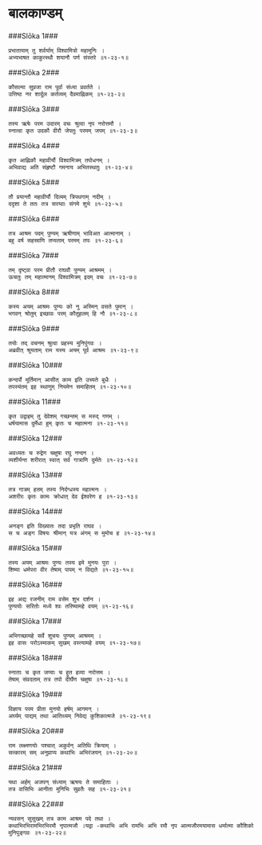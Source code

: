 बालकाण्डम्
===============================


###Slōka 1###


    प्रभातायाम् तु शर्वर्याम् विश्वामित्रो महामुनिः ।
    अभ्यभाषत काकुत्स्थौ शयानौ पर्ण संस्तरे ॥१-२३-१॥


###Slōka 2###


    कौसल्या सुप्रजा राम पूर्वा संध्या प्रवर्तते ।
    उत्तिष्ठ नर शार्दूल कर्तव्यम् दैवमाह्निकम् ॥१-२३-२॥


###Slōka 3###


    तस्य ऋषेः परम उदारम् वचः श्रुत्वा नृप नरोत्तमौ ।
    स्नात्वा कृत उदकौ वीरौ जेपतुः परमम् जपम् ॥१-२३-३॥


###Slōka 4###


    कृत आह्निकौ महावीर्यौ विश्वामित्रम् तपोधनम् ।
    अभिवाद्य अति संहृष्टौ गमनाय अभितस्थतुः ॥१-२३-४॥


###Slōka 5###


    तौ प्रयान्तौ महावीर्यौ दिव्यम् त्रिपथगाम् नदीम् ।
    ददृशा ते ततः तत्र सरय्वाः संगमे शुभे ॥१-२३-५॥


###Slōka 6###


    तत्र आश्रम पदम् पुण्यम् ऋषीणाम् भाविअत आत्मानाम् ।
    बहु वर्ष सहस्राणि तप्यताम् परमम् तपः ॥१-२३-६॥


###Slōka 7###


    तम् दृष्ट्वा परम प्रीतौ राघवौ पुण्यम् आश्रमम् ।
    ऊचतुः तम् महात्मानम् विश्वामित्रम् इदम् वचः ॥१-२३-७॥


###Slōka 8###


    कस्य अयम् आश्रमः पुण्यः को नु अस्मिन् वसते पुमान् ।
    भगवन् श्रोतुम् इच्छावः परम् कौतूहलम् हि नौ ॥१-२३-८॥


###Slōka 9###


    तयोः तद् वचनम् श्रुत्वा प्रहस्य मुनिपुंगवः ।
    अब्रवीत् श्रूयताम् राम यस्य अयम् पूर्व आश्रमः ॥१-२३-९॥


###Slōka 10###


    कन्दर्पो मूर्तिमान् आसीत् काम इति उच्यते बुधैः ।
    तपस्यंतम् इह स्थाणुम् नियमेन समाहितम् ॥१-२३-१०॥


###Slōka 11###


    कृत उद्वाहम् तु देवेशम् गच्छन्तम् स मरुद् गणम् ।
    धर्षयामास दुर्मेधा हुम् कृतः च महात्मना ॥१-२३-११॥


###Slōka 12###


    अवध्यतः च रुद्रेण चक्षुषा रघु नन्दन ।
    व्यशीर्यन्त शरीरात् स्वात् सर्व गात्राणि दुर्मतेः ॥१-२३-१२॥


###Slōka 13###


    तत्र गात्रम् हतम् तस्य निर्दग्धस्य महात्मनः ।
    अशरीरः कृतः कामः क्रोधात् देव ईश्वरेण ह ॥१-२३-१३॥


###Slōka 14###


    अनङ्ग इति विख्यातः तदा प्रभृति राघव ।
    स च अङ्ग विषयः श्रीमान् यत्र अंगम् स मुमोच ह ॥१-२३-१४॥


###Slōka 15###


    तस्य अयम् आश्रमः पुण्यः तस्य इमे मुनयः पुरा ।
    शिष्या धर्मपरा वीर तेषाम् पापम् न विद्यते ॥१-२३-१५॥


###Slōka 16###


    इह अद्य रजनीम् राम वसेम शुभ दर्शन ।
    पुण्ययोः सरितोः मध्ये श्वः तरिष्यामहे वयम् ॥१-२३-१६॥


###Slōka 17###


    अभिगच्छामहे सर्वे शुचयः पुण्यम् आश्रमम् ।
    इह वासः परोऽस्माकम् सुखम् वस्त्यामहे वयम् ॥१-२३-१७॥


###Slōka 18###


    स्नाताः च कृत जप्याः च हुत हव्या नरोत्तम ।
    तेषाम् संवदताम् तत्र तपो दीर्घेण चक्षुषा ॥१-२३-१८॥


###Slōka 19###


    विज्ञाय परम प्रीता मुनयो हर्षम् आगमन् ।
    अर्घ्यम् पाद्यम् तथा आतिथ्यम् निवेद्य कुशिकात्मजे ॥१-२३-१९॥


###Slōka 20###


    राम लक्ष्मणयोः पश्चात् अकुर्वन् अतिथि क्रियाम् ।
    सत्कारम् सम् अनुप्राप्य कथाभिः अभिरंजयन् ॥१-२३-२०॥


###Slōka 21###


    यथा अर्हम् अजपन् संध्याम् ऋषयः ते समाहिताः ।
    तत्र वासिभिः आनीता मुनिभिः सुव्रतैः सह ॥१-२३-२१॥


###Slōka 22###


    न्यवसन् सुसुखम् तत्र काम आश्रम पदे तथा ।
    कथाभिरभिरामभिरभिरमौ नृपात्मजौ ।यद्वा -कथाभिः अभि रामभिः अभि रमौ नृप आत्मजौरमयामास धर्मात्मा कौशिको मुनिपुङ्गवः ॥१-२३-२२॥


